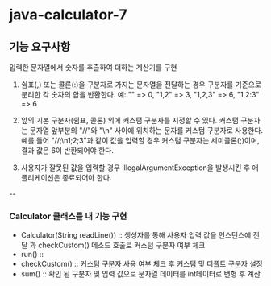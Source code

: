 java-calculator-7
=

기능 요구사항
-
입력한 문자열에서 숫자를 추출하여 더하는 계산기를 구현

1. 쉼표(,) 또는 콜론(:)을 구분자로 가지는 문자열을 전달하는 경우 구분자를 기준으로 분리한 각 숫자의 합을 반환한다. 
예: "" => 0, "1,2" => 3, "1,2,3" => 6, "1,2:3" => 6

2. 앞의 기본 구분자(쉼표, 콜론) 외에 커스텀 구분자를 지정할 수 있다. 커스텀 구분자는 문자열 앞부분의 "//"와 "\n" 사이에 위치하는 문자를 커스텀 구분자로 사용한다.
예를 들어 "//;\n1;2;3"과 같이 값을 입력할 경우 커스텀 구분자는 세미콜론(;)이며, 결과 값은 6이 반환되어야 한다.

3. 사용자가 잘못된 값을 입력할 경우 IllegalArgumentException을 발생시킨 후 애플리케이션은 종료되어야 한다.

--

### Calculator 클래스를 내 기능 구현
- Calculator(String readLine()) :: 생성자를 통해 사용자 입력 값을 인스턴스에 전달 과 checkCustom() 메소드 호출로 커스텀 구분자 여부 체크
- run() :: 
- checkCustom() :: 커스텀 구분자 사용 여부 체크 후 커스텀 및 디폴트 구분자 설정
- sum() :: 확인 된 구분자 및 입력 값으로 문자열 데이터를 int데이터로 변형 후 계산


